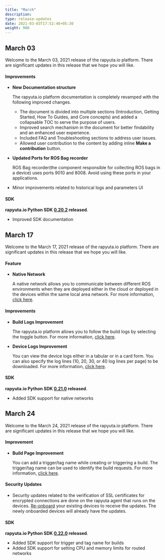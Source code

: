 ```yaml
---
title: "March"
description:
type: release-updates
date: 2021-03-03T17:52:46+05:30
weight: 900
---
```



## March 03
Welcome to the March 03, 2021 release of the rapyuta.io platform. There
are significant updates in this release that we hope you will like.


#### Improvements
* **New Documentation structure**

     The rapyuta.io platform documentation is completely revamped with the following improved changes.

     * The document is divided into multiple sections (Introduction, Getting Started, How To Guides, and Core concepts) and added a collapsable TOC to serve the purpose of users.
     * Improved search mechanism in the document for better findability and an enhanced user experience.
     * Included FAQ and Troubleshooting sections to address user issues.
     * Allowed user contribution to the content by adding inline **Make a contribution** button.

* **Updated Ports for ROS Bag recorder** 

    ROS Bag recorder(the component responsible for collecting ROS bags in a device) uses ports 9010 and 8008. Avoid using these ports in your applications.

* Minor improvements related to historical logs and parameters UI


#### SDK

**rapyuta.io Python SDK [0.20.2](/3_how-tos/35_tooling_and_debugging/rapyuta-io-python-sdk/#installation) released**.

* Improved SDK documentation


## March 17

Welcome to the March 17, 2021 release of the rapyuta.io platform. There are significant updates in this release that we hope you will like.

#### Feature

* **Native Network**

    A native network allows you to communicate between different ROS environments when they are deployed either in the cloud or deployed in the devices within the same local area network. For more information, [click here](/5_deep-dives/53_networking-and-communication/535_ros-network-native/).

#### Improvements

* **Build Logs Improvement**


    The rapyuta.io platform allows you to follow the build logs by selecting the toggle button. For more information, [click here](/3_how-tos/35_tooling_and_debugging/debugging-logs/#build-logs).


* **Device Logs Improvement** 


    You can view the device logs either in a tabular or in a card form. You can also specify the log lines (10, 20, 30, or 40 log lines per page) to be downloaded. For more information, [click here](/3_how-tos/35_tooling_and_debugging/file-management-devices/).


#### SDK

**rapyuta.io Python SDK [0.21.0](/3_how-tos/35_tooling_and_debugging/rapyuta-io-python-sdk/#installation) released**.

* Added SDK support for native networks

## March 24

Welcome to the March 24, 2021 release of the rapyuta.io platform. There are significant updates in this release that we hope you will like.

#### Improvement

* **Build Page Improvement**

    You can add a trigger/tag name while creating or triggering a build. The trigger/tag name can be used to identify the build requests. For more information, [click here](/3_how-tos/33_software-development/331_create-builds/).


#### Security Updates

- Security updates related to the verification of SSL certificates for encrypted connections are done on the rapyuta agent that runs on the devices. [Re-onboard](/6_troubleshoot/612_reonboarding-devices/) your existing devices to receive the updates. The newly onboarded devices will already have the updates.

#### SDK

**rapyuta.io Python SDK [0.22.0](/3_how-tos/35_tooling_and_debugging/rapyuta-io-python-sdk/#installation) released**.

* Added SDK support for trigger and tag name for builds
* Added SDK support for setting CPU and memory limits for routed networks




